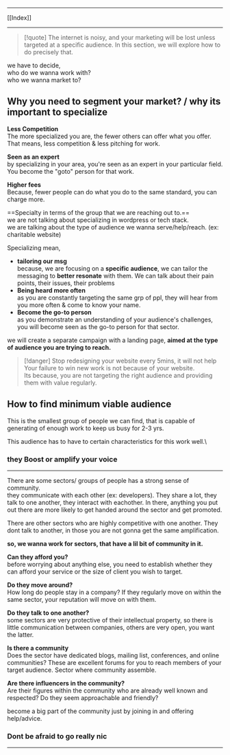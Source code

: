 
---
[[Index]]

---

> [!quote] The internet is noisy, and your marketing will be lost unless targeted at a specific audience. In this section, we will explore how to do precisely that.


we have to decide,\
who do we wanna work with?\
who we wanna market to?

## Why you need to segment your market? / why its important to specialize
**Less Competition**\
The more specialized you are, the fewer others can offer what you offer. That means, less competition & less pitching for work.

**Seen as an expert**\
by specializing in your area, you're seen as an expert in your particular field. You become the "goto" person for that work.

 **Higher fees**\
Because, fewer people can do what you do to the same standard, you can charge more.


==Specialty in terms of the group that we are reaching out to.==\
we are not talking about specializing in wordpress or tech stack.\
we are talking about the type of audience we wanna serve/help/reach. (ex: charitable website)

Specializing mean,
- **tailoring our msg**\
	because, we are focusing on a **specific audience**, we can tailor the messaging to **better resonate** with them. We can talk about their pain points, their issues, their problems
- **Being heard more often**\
	as you are constantly targeting the same grp of ppl, they will hear from you more often & come to know your name.
- **Become the go-to person**\
	as you demonstrate an understanding of your audience's challenges, you will become seen as the go-to person for that sector.

we will create a separate campaign with a landing page, **aimed at the type of audience you are trying to reach.**


> [!danger] Stop redesigning your website every 5mins, it will not help
> Your failure to win new work is not because of your website.\
> Its because, you are not targeting the right audience and providing them with value regularly.



## How to find minimum viable audience
This is the smallest group of people we can find, that is capable of generating of enough work to keep us busy for 2-3 yrs.

This audience has to have to certain characteristics for this work well.\


### they Boost or amplify your voice
---
There are some sectors/ groups of people has a strong sense of community.\
they communicate with each other (ex: developers). They share a lot, they talk to one another, they interact with eachother. In there, anything you put out there are more likely to get handed around the sector and get promoted.

There are other sectors who are highly competitive with one another. They dont talk to another, in those you are not gonna get the same amplification. 

**so, we wanna work for sectors, that have a lil bit of community in it.**

**Can they afford you?**\
before worrying about anything else, you need to establish whether they can afford your service or the size of client you wish to target.

**Do they move around?**\
How long do people stay in a company? If they regularly move on within the same sector, your reputation will move on with them.

**Do they talk to one another?**\
some sectors are very protective of their intellectual property, so there is little communication between companies, others are very open, you want the latter.

**Is there a community**\
Does the sector have dedicated blogs, mailing list, conferences, and online communities? These are excellent forums for you to reach members of your target audience. Sector where community assemble. 


**Are there influencers in the community?**\
Are their figures within the community who are already well known and respected? Do they seem approachable and friendly?

become a big part of the community just by joining in and offering help/advice.


### Dont be afraid to go really nic
---
